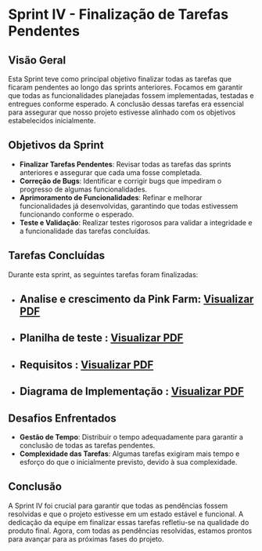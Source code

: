 # Sprint IV - Finalização de Tarefas Pendentes

## Visão Geral

Esta Sprint teve como principal objetivo finalizar todas as tarefas que ficaram pendentes ao longo das sprints anteriores. Focamos em garantir que todas as funcionalidades planejadas fossem implementadas, testadas e entregues conforme esperado. A conclusão dessas tarefas era essencial para assegurar que nosso projeto estivesse alinhado com os objetivos estabelecidos inicialmente.

## Objetivos da Sprint

- **Finalizar Tarefas Pendentes**: Revisar todas as tarefas das sprints anteriores e assegurar que cada uma fosse completada.
- **Correção de Bugs**: Identificar e corrigir bugs que impediram o progresso de algumas funcionalidades.
- **Aprimoramento de Funcionalidades**: Refinar e melhorar funcionalidades já desenvolvidas, garantindo que todas estivessem funcionando conforme o esperado.
- **Teste e Validação**: Realizar testes rigorosos para validar a integridade e a funcionalidade das tarefas concluídas.

## Tarefas Concluídas

Durante esta sprint, as seguintes tarefas foram finalizadas:

- ## Analise e crescimento da Pink Farm: [Visualizar PDF](https://github.com/GuLuiz/Fazenda-Urbana/blob/main/Docs/Sprints/Sprint%20VI/AnaliseCrescimentoMercadoPinkFarm.pdf)
- ## Planilha de teste : [Visualizar PDF](https://github.com/GuLuiz/Fazenda-Urbana/blob/main/Docs/Sprints/Sprint%20VI/PLANILHA%20DE%20TESTES%20-%20Planilha1.pdf)
- ## Requisitos : [Visualizar PDF](https://github.com/GuLuiz/Fazenda-Urbana/blob/main/Docs/Sprints/Sprint%20VI/Requisitos.docx)
- ## Diagrama de Implementação : [Visualizar PDF](https://github.com/GuLuiz/Fazenda-Urbana/blob/main/Docs/Sprints/Sprint%20V/Task/diagrama%20de%20implementa%C3%A7%C3%A3o%20dege.pdf)

## Desafios Enfrentados

- **Gestão de Tempo**: Distribuir o tempo adequadamente para garantir a conclusão de todas as tarefas pendentes.
- **Complexidade das Tarefas**: Algumas tarefas exigiram mais tempo e esforço do que o inicialmente previsto, devido à sua complexidade.

## Conclusão

A Sprint IV foi crucial para garantir que todas as pendências fossem resolvidas e que o projeto estivesse em um estado estável e funcional. A dedicação da equipe em finalizar essas tarefas refletiu-se na qualidade do produto final. Agora, com todas as pendências resolvidas, estamos prontos para avançar para as próximas fases do projeto.
